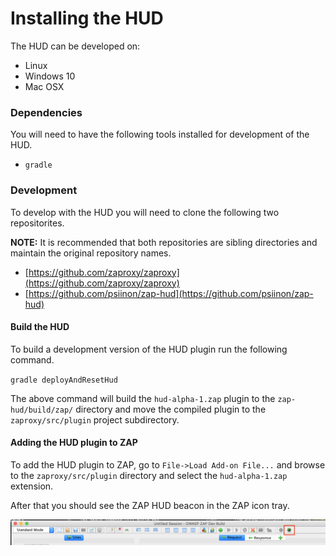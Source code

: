 # Installing the HUD
The HUD can be developed on:

  * Linux
  * Windows 10
  * Mac OSX 

### Dependencies
You will need to have the following tools installed for development of the HUD.

  * `gradle`

### Development
To develop with the HUD you will need to clone the following two repositorites.

**NOTE:** It is recommended that both repositories are sibling directories and maintain the original repository names.

  * [https://github.com/zaproxy/zaproxy](https://github.com/zaproxy/zaproxy)
  * [https://github.com/psiinon/zap-hud](https://github.com/psiinon/zap-hud)

#### Build the HUD
To build a development version of the HUD plugin run the following command.

`gradle deployAndResetHud`

The above command will build the `hud-alpha-1.zap` plugin to the `zap-hud/build/zap/` directory and move the compiled plugin to the `zaproxy/src/plugin` project subdirectory.


#### Adding the HUD plugin to ZAP
To add the HUD plugin to ZAP, go to `File->Load Add-on File...` and browse to the `zaproxy/src/plugin` directory and select the `hud-alpha-1.zap` extension.

After that you should see the ZAP HUD beacon in the ZAP icon tray. 

![HUD Beacon](../img/hud-beacon.png)